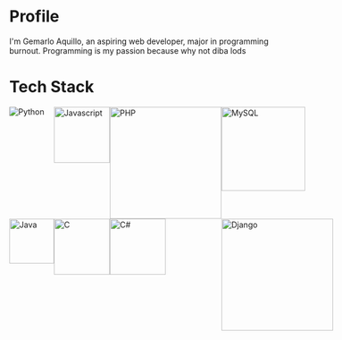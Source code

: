 <h1>Profile</h1>
<p>I'm Gemarlo Aquillo, an aspiring web developer, major in programming burnout. Programming is my passion because why not diba lods </p>

<h1>Tech Stack</h1>
<div style='display: grid; grid-template-columns: repeat(4, 1fr)'>
  <img src='https://upload.wikimedia.org/wikipedia/commons/c/c3/Python-logo-notext.svg' alt='Python'>
  <img width='100rem' src='https://cdn.worldvectorlogo.com/logos/javascript-1.svg' alt='Javascript'>
  <img width='200rem' src='https://upload.wikimedia.org/wikipedia/commons/thumb/2/27/PHP-logo.svg/1067px-PHP-logo.svg.png' alt='PHP'>
  <img width='150rem' src='https://upload.wikimedia.org/wikipedia/en/thumb/d/dd/MySQL_logo.svg/1280px-MySQL_logo.svg.png' alt='MySQL'>
  <img width='80rem' src='https://upload.wikimedia.org/wikipedia/en/thumb/3/30/Java_programming_language_logo.svg/800px-Java_programming_language_logo.svg.png'    alt='Java'>
  <img width='100rem'src='https://upload.wikimedia.org/wikipedia/commons/thumb/3/35/The_C_Programming_Language_logo.svg/800px-The_C_Programming_Language_logo.svg.png' alt='C'>
  <img width='100rem'src='https://upload.wikimedia.org/wikipedia/commons/thumb/0/0d/C_Sharp_wordmark.svg/800px-C_Sharp_wordmark.svg.png' alt='C#'>
  <img width='200rem'src='https://static.djangoproject.com/img/logos/django-logo-negative.svg' alt='Django'>
</div>

